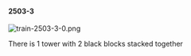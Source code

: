 #### 2503-3
![train-2503-3-0.png](https://github.com/lil-lab/nlvr/raw/master/nlvr/train/images/74/train-2503-3-0.png "train-2503-3-0.png")

There is 1 tower with 2 black blocks stacked together